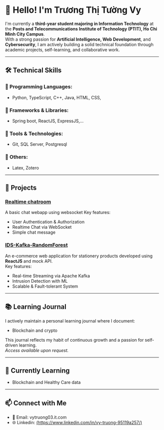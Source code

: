 # 👋 Hello! I'm Trương Thị Tường Vy

I'm currently a **third-year student majoring in Information Technology** at the **Posts and Telecommunications Institute of Technology (PTIT), Ho Chi Minh City Campus**.  
With a strong passion for **Artificial Intelligence, Web Development**, and **Cybersecurity**, I am actively building a solid technical foundation through academic projects, self-learning, and collaborative work.

---

## 🛠️ Technical Skills

### 🔹 Programming Languages:
- Python, TypeScript, C++, Java, HTML, CSS, 

### 🔹 Frameworks & Libraries:
- Spring boot, ReactJS, ExpressJS,...

### 🔹 Tools & Technologies:
- Git, SQL Server, Postgresql

### 🔹 Others:
- Latex, Zotero

---

## 🚀 Projects

### [Realtime chatroom]([https://github.com/MinhKhongCau/FaceRecognized.git](https://github.com/VyTrg/Chatroom?tab=readme-ov-file#realtime-chatroom))
A basic chat webapp using websocket 
Key features:
- User Authentication & Authorization
- Realtime Chat via WebSocket
- Simple chat message

### [IDS-Kafka-RandomForest]([https://github.com/MinhTuNguyen02/project_web.git](https://github.com/VyTrg/IDS-Kafka-RandomForest))
An e-commerce web application for stationery products developed using **ReactJS** and mock API.  
Key features:
- Real-time Streaming via Apache Kafka
- Intrusion Detection with ML
- Scalable & Fault-tolerant System

---

## 📚 Learning Journal

I actively maintain a personal learning journal where I document:
- Blockchain and crypto

This journal reflects my habit of continuous growth and a passion for self-driven learning.  
*Access available upon request.*

---

## 🌱 Currently Learning
- Blockchain and Healthy Care data

---

## 📫 Connect with Me

- 🔗 Email: vytruong03.it.com
- 🌐 Linkedin: [(https://www.linkedin.com/in/vy-truong-95119a257/)](https://www.linkedin.com/in/vy-truong-95119a257/)


